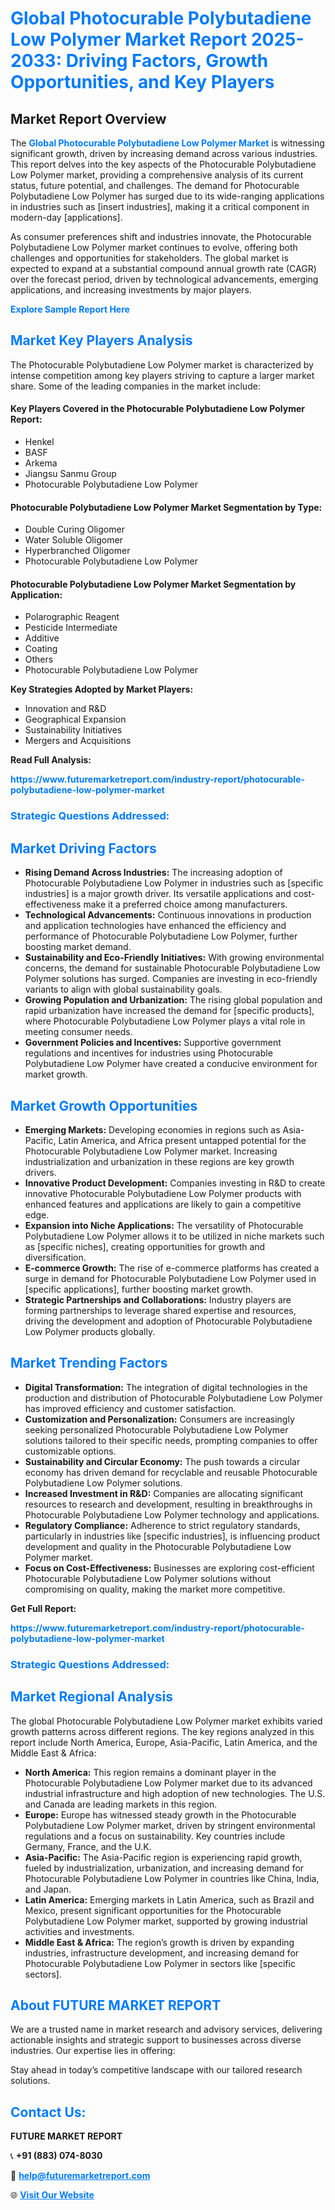 <h1 style="color: #007BFF;">Global Photocurable Polybutadiene Low Polymer Market Report 2025-2033: Driving Factors, Growth Opportunities, and Key Players</h1>

<section id="overview">
<h2>Market Report Overview</h2>
<p>The <a href="https://www.futuremarketreport.com/industry-report/photocurable-polybutadiene-low-polymer-market" style="color: #007BFF; text-decoration: none;"><strong>Global Photocurable Polybutadiene Low Polymer Market</strong></a> is witnessing significant growth, driven by increasing demand across various industries. This report delves into the key aspects of the Photocurable Polybutadiene Low Polymer market, providing a comprehensive analysis of its current status, future potential, and challenges. The demand for Photocurable Polybutadiene Low Polymer has surged due to its wide-ranging applications in industries such as [insert industries], making it a critical component in modern-day [applications].</p>
<p>As consumer preferences shift and industries innovate, the Photocurable Polybutadiene Low Polymer market continues to evolve, offering both challenges and opportunities for stakeholders. The global market is expected to expand at a substantial compound annual growth rate (CAGR) over the forecast period, driven by technological advancements, emerging applications, and increasing investments by major players.</p>
</section>

<section id="overview">
<p><a href="https://www.futuremarketreport.com/request-sample/reportId=99175" style="color: #007BFF; text-decoration: none;"><strong>Explore Sample Report Here</strong></a></p>
</section>

<section id="key-players">
<h2 style="color: #007BFF;">Market Key Players Analysis</h2>
<p>The Photocurable Polybutadiene Low Polymer market is characterized by intense competition among key players striving to capture a larger market share. Some of the leading companies in the market include:</p>
<h4>Key Players Covered in the Photocurable Polybutadiene Low Polymer Report:</h4>
<ul><li>Henkel</li><li>BASF</li><li>Arkema</li><li>Jiangsu Sanmu Group</li><li>Photocurable Polybutadiene Low Polymer</li></ul>
<h4>Photocurable Polybutadiene Low Polymer Market Segmentation by Type:</h4>
<ul><li>Double Curing Oligomer</li><li>Water Soluble Oligomer</li><li>Hyperbranched Oligomer</li><li>Photocurable Polybutadiene Low Polymer</li></ul>

<h4>Photocurable Polybutadiene Low Polymer Market Segmentation by Application:</h4>
<ul><li>Polarographic Reagent</li><li>Pesticide Intermediate</li><li>Additive</li><li>Coating</li><li>Others</li><li>Photocurable Polybutadiene Low Polymer</li></ul>
<p><strong>Key Strategies Adopted by Market Players:</strong></p>
<ul>
<li>Innovation and R&D</li>
<li>Geographical Expansion</li>
<li>Sustainability Initiatives</li>
<li>Mergers and Acquisitions</li>
</ul>
</section>

<section>
<p><strong>Read Full Analysis: </strong></p><a href="https://www.futuremarketreport.com/industry-report/photocurable-polybutadiene-low-polymer-market" style="color: #007BFF; text-decoration: none;"><strong>https://www.futuremarketreport.com/industry-report/photocurable-polybutadiene-low-polymer-market</strong></a>
<h3 style="color: #007BFF;">Strategic Questions Addressed:</h3>
</section>

<section id="driving-factors">
<h2 style="color: #007BFF;">Market Driving Factors</h2>
<ul>
<li><strong>Rising Demand Across Industries:</strong> The increasing adoption of Photocurable Polybutadiene Low Polymer in industries such as [specific industries] is a major growth driver. Its versatile applications and cost-effectiveness make it a preferred choice among manufacturers.</li>
<li><strong>Technological Advancements:</strong> Continuous innovations in production and application technologies have enhanced the efficiency and performance of Photocurable Polybutadiene Low Polymer, further boosting market demand.</li>
<li><strong>Sustainability and Eco-Friendly Initiatives:</strong> With growing environmental concerns, the demand for sustainable Photocurable Polybutadiene Low Polymer solutions has surged. Companies are investing in eco-friendly variants to align with global sustainability goals.</li>
<li><strong>Growing Population and Urbanization:</strong> The rising global population and rapid urbanization have increased the demand for [specific products], where Photocurable Polybutadiene Low Polymer plays a vital role in meeting consumer needs.</li>
<li><strong>Government Policies and Incentives:</strong> Supportive government regulations and incentives for industries using Photocurable Polybutadiene Low Polymer have created a conducive environment for market growth.</li>
</ul>
</section>

<section id="growth-opportunities">
<h2 style="color: #007BFF;">Market Growth Opportunities</h2>
<ul>
<li><strong>Emerging Markets:</strong> Developing economies in regions such as Asia-Pacific, Latin America, and Africa present untapped potential for the Photocurable Polybutadiene Low Polymer market. Increasing industrialization and urbanization in these regions are key growth drivers.</li>
<li><strong>Innovative Product Development:</strong> Companies investing in R&D to create innovative Photocurable Polybutadiene Low Polymer products with enhanced features and applications are likely to gain a competitive edge.</li>
<li><strong>Expansion into Niche Applications:</strong> The versatility of Photocurable Polybutadiene Low Polymer allows it to be utilized in niche markets such as [specific niches], creating opportunities for growth and diversification.</li>
<li><strong>E-commerce Growth:</strong> The rise of e-commerce platforms has created a surge in demand for Photocurable Polybutadiene Low Polymer used in [specific applications], further boosting market growth.</li>
<li><strong>Strategic Partnerships and Collaborations:</strong> Industry players are forming partnerships to leverage shared expertise and resources, driving the development and adoption of Photocurable Polybutadiene Low Polymer products globally.</li>
</ul>
</section>

<section id="trending-factors">
<h2 style="color: #007BFF;">Market Trending Factors</h2>
<ul>
<li><strong>Digital Transformation:</strong> The integration of digital technologies in the production and distribution of Photocurable Polybutadiene Low Polymer has improved efficiency and customer satisfaction.</li>
<li><strong>Customization and Personalization:</strong> Consumers are increasingly seeking personalized Photocurable Polybutadiene Low Polymer solutions tailored to their specific needs, prompting companies to offer customizable options.</li>
<li><strong>Sustainability and Circular Economy:</strong> The push towards a circular economy has driven demand for recyclable and reusable Photocurable Polybutadiene Low Polymer solutions.</li>
<li><strong>Increased Investment in R&D:</strong> Companies are allocating significant resources to research and development, resulting in breakthroughs in Photocurable Polybutadiene Low Polymer technology and applications.</li>
<li><strong>Regulatory Compliance:</strong> Adherence to strict regulatory standards, particularly in industries like [specific industries], is influencing product development and quality in the Photocurable Polybutadiene Low Polymer market.</li>
<li><strong>Focus on Cost-Effectiveness:</strong> Businesses are exploring cost-efficient Photocurable Polybutadiene Low Polymer solutions without compromising on quality, making the market more competitive.</li>
</ul>
</section>

<section>
<p><strong>Get Full Report: </strong></p><a href="https://www.futuremarketreport.com/industry-report/photocurable-polybutadiene-low-polymer-market" style="color: #007BFF; text-decoration: none;"><strong>https://www.futuremarketreport.com/industry-report/photocurable-polybutadiene-low-polymer-market</strong></a>
<h3 style="color: #007BFF;">Strategic Questions Addressed:</h3>
</section>


<section id="regional-analysis">
<h2 style="color: #007BFF;">Market Regional Analysis</h2>
<p>The global Photocurable Polybutadiene Low Polymer market exhibits varied growth patterns across different regions. The key regions analyzed in this report include North America, Europe, Asia-Pacific, Latin America, and the Middle East & Africa:</p>
<ul>
<li><strong>North America:</strong> This region remains a dominant player in the Photocurable Polybutadiene Low Polymer market due to its advanced industrial infrastructure and high adoption of new technologies. The U.S. and Canada are leading markets in this region.</li>
<li><strong>Europe:</strong> Europe has witnessed steady growth in the Photocurable Polybutadiene Low Polymer market, driven by stringent environmental regulations and a focus on sustainability. Key countries include Germany, France, and the U.K.</li>
<li><strong>Asia-Pacific:</strong> The Asia-Pacific region is experiencing rapid growth, fueled by industrialization, urbanization, and increasing demand for Photocurable Polybutadiene Low Polymer in countries like China, India, and Japan.</li>
<li><strong>Latin America:</strong> Emerging markets in Latin America, such as Brazil and Mexico, present significant opportunities for the Photocurable Polybutadiene Low Polymer market, supported by growing industrial activities and investments.</li>
<li><strong>Middle East & Africa:</strong> The region’s growth is driven by expanding industries, infrastructure development, and increasing demand for Photocurable Polybutadiene Low Polymer in sectors like [specific sectors].</li>
</ul>
</section>

<footer>
<h2 style="color: #007BFF;">About FUTURE MARKET REPORT</h2>
<p>We are a trusted name in market research and advisory services, delivering actionable insights and strategic support to businesses across diverse industries. Our expertise lies in offering:</p>

<p>Stay ahead in today’s competitive landscape with our tailored research solutions.</p>

<h2 style="color: #007BFF;">Contact Us:</h2>
<p><strong>FUTURE MARKET REPORT</strong></p>
<p>📞 <strong>+91 (883) 074-8030</strong></p>
<p>📧 <strong><a href="mailto:help@futuremarketreport.com" style="color: #007BFF;">help@futuremarketreport.com</a></strong></p>
<p>🌐 <strong><a href="https://www.futuremarketreport.com/" style="color: #007BFF;">Visit Our Website</a></strong></p>
</footer>